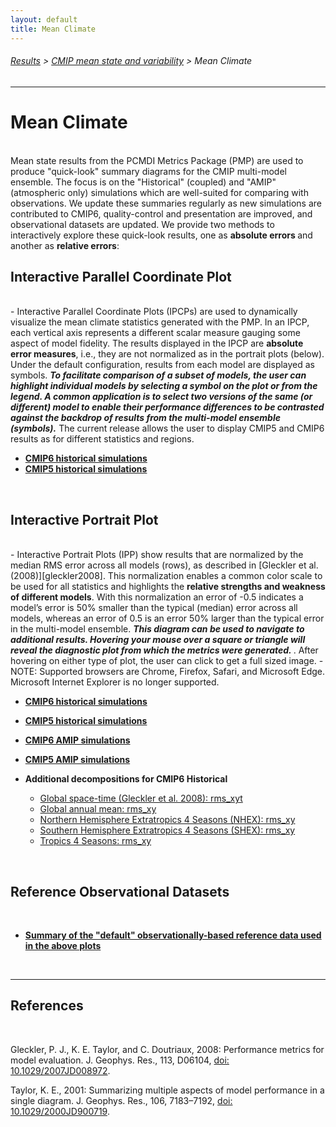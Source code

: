 ```yaml
---
layout: default
title: Mean Climate
---
```

###### [Results][results] > [CMIP mean state and variability][mean_and_variability_index_page] > Mean Climate
---

# Mean Climate
<br/>
Mean state results from the PCMDI Metrics Package (PMP) are used to produce "quick-look" summary diagrams for the CMIP multi-model ensemble. The focus is on the "Historical" (coupled) and "AMIP" (atmospheric only) simulations which are well-suited for comparing with observations. We update these summaries regularly as new simulations are contributed to CMIP6, quality-control and presentation are improved, and observational datasets are updated.  We provide two methods to interactively explore these quick-look results, one as <b> absolute errors </b> and another as <b> relative errors</b>:

<br/>

## Interactive Parallel Coordinate Plot
<br/>
- Interactive Parallel Coordinate Plots (IPCPs) are used to dynamically visualize the mean climate statistics generated with the PMP. In an IPCP, each vertical axis represents a different scalar measure gauging some aspect of model fidelity. The results displayed in the IPCP are <b>absolute error measures</b>, i.e., they are not normalized as in the portrait plots (below).  Under the default configuration, results from each model are displayed as symbols. <b><i>To facilitate comparison of a subset of models, the user can highlight individual models by selecting a symbol on the plot or from the legend. A common application is to select two versions of the same (or different) model to enable their performance differences to be contrasted against the backdrop of results from the multi-model ensemble (symbols).</i></b>  The current release allows the user to display CMIP5 and CMIP6 results as for different statistics and regions.

  - [**CMIP6 historical simulations**][parallel_cmip6]
  - [**CMIP5 historical simulations**][parallel_cmip5]

<br/>


## Interactive Portrait Plot
<br/>
- Interactive Portrait Plots (IPP) show results that are normalized by the median RMS error across all models (rows), as described in [Gleckler et al. (2008)][gleckler2008].  This normalization enables a common color scale to be used for all statistics and highlights the <b>relative strengths and weakness of different models</b>.  With this normalization an error of -0.5 indicates a model’s error is 50% smaller than the typical (median) error across all models, whereas an error of 0.5 is an error 50% larger than the typical error in the multi-model ensemble.   <b><i>This diagram can be used to navigate to additional results.  Hovering your mouse over a square or triangle will reveal the diagnostic plot from which the metrics were generated. </i></b>.   After hovering on either type of plot, the user can click to get a full sized image.
- NOTE: Supported browsers are Chrome, Firefox, Safari, and Microsoft Edge. Microsoft Internet Explorer is no longer supported.

  - [**CMIP6 historical simulations**][portrait_cmip6_hist]
  - [**CMIP5 historical simulations**][portrait_cmip5_hist]
  - [**CMIP6 AMIP simulations**][portrait_cmip6_amip]
  - [**CMIP5 AMIP simulations**][portrait_cmip5_amip]

  - **Additional decompositions for CMIP6 Historical**
    - [Global space-time (Gleckler et al. 2008): rms_xyt][portrait_cmip6_hist_global_rms_xyt]
    - [Global annual mean: rms_xy][portrait_cmip6_hist_global_rms_xy]
    - [Northern Hemisphere Extratropics 4 Seasons (NHEX): rms_xy][portrait_cmip6_hist_nhex_rms_xy]
    - [Southern Hemisphere Extratropics 4 Seasons (SHEX): rms_xy][portrait_cmip6_hist_shex_rms_xy]
    - [Tropics 4 Seasons: rms_xy][portrait_cmip6_hist_tropics_rms_xy]

<br/>


## Reference Observational Datasets
<br/>

- [**Summary of the "default" observationally-based reference data used in the above plots**][obs_info]

<br/>

---

## References
<br/>

Gleckler, P. J., K. E. Taylor, and C. Doutriaux, 2008: Performance metrics for model evaluation. J. Geophys. Res., 113, D06104, [doi: 10.1029/2007JD008972][gleckler2008].

Taylor, K. E., 2001: Summarizing multiple aspects of model performance in a single diagram. J. Geophys. Res., 106, 7183–7192, [doi: 10.1029/2000JD900719][taylor2001].

[portrait_cmip6_hist]: https://pcmdi.llnl.gov/pmp-preliminary-results/interactive_plot/portrait_plot/mean_clim/cmip6/historical/v20220919/mean_clim_portrait_plot_4seasons_cmip6_historical_rms_xy_v20220919.html
[portrait_cmip5_hist]: https://pcmdi.llnl.gov/pmp-preliminary-results/interactive_plot/portrait_plot/mean_clim/cmip6/historical/v20220919/mean_clim_portrait_plot_4seasons_cmip5_historical_rms_xy_v20220919.html
[portrait_cmip6_amip]: https://pcmdi.llnl.gov/pmp-preliminary-results/interactive_plot/portrait_plot/mean_clim/cmip6/historical/v20220919/mean_clim_portrait_plot_4seasons_cmip6_amip_rms_xy_v20220919.html
[portrait_cmip5_amip]: https://pcmdi.llnl.gov/pmp-preliminary-results/interactive_plot/portrait_plot/mean_clim/cmip6/historical/v20220919/mean_clim_portrait_plot_4seasons_cmip5_amip_rms_xy_v20220919.html

[portrait_cmip6_hist_old]: https://pcmdi.llnl.gov/pmp-preliminary-results/interactive_plot/portrait_plot/mean_clim/cmip6/historical/v20201008/global/rms_xy_season/clickable_portrait.html
[portrait_cmip5_hist_old]: https://pcmdi.llnl.gov/pmp-preliminary-results/interactive_plot/portrait_plot/mean_clim/cmip5/historical/v20200506/clickable_portrait.html
[portrait_cmip6_amip_old]: https://pcmdi.llnl.gov/pmp-preliminary-results/interactive_plot/portrait_plot/mean_clim/cmip6/amip/v20200506/clickable_portrait.html
[portrait_cmip5_amip_old]: https://pcmdi.llnl.gov/pmp-preliminary-results/interactive_plot/portrait_plot/mean_clim/cmip5/amip/v20200506/clickable_portrait.html

[portrait_cmip6_hist_global_rms_xyt]: https://pcmdi.llnl.gov/pmp-preliminary-results/interactive_plot/portrait_plot/mean_clim/cmip6/historical/v20201008/global/rms_xyt/clickable_portrait.html
[portrait_cmip6_hist_global_rms_xy]: https://pcmdi.llnl.gov/pmp-preliminary-results/interactive_plot/portrait_plot/mean_clim/cmip6/historical/v20201008/global/rms_xy/clickable_portrait.html
[portrait_cmip6_hist_nhex_rms_xy]: https://pcmdi.llnl.gov/pmp-preliminary-results/interactive_plot/portrait_plot/mean_clim/cmip6/historical/v20201008/NHEX/rms_xy/clickable_portrait.html
[portrait_cmip6_hist_shex_rms_xy]: https://pcmdi.llnl.gov/pmp-preliminary-results/interactive_plot/portrait_plot/mean_clim/cmip6/historical/v20201008/SHEX/rms_xy/clickable_portrait.html
[portrait_cmip6_hist_tropics_rms_xy]: https://pcmdi.llnl.gov/pmp-preliminary-results/interactive_plot/portrait_plot/mean_clim/cmip6/historical/v20201008/TROPICS/rms_xy/clickable_portrait.html

[parallel_cmip6]: https://pcmdi.llnl.gov/pmp-preliminary-results/interactive_plot/mean_climate/parallel_coordinate/v20201008/cover_cmip6.html
[parallel_cmip5]: https://pcmdi.llnl.gov/pmp-preliminary-results/interactive_plot/mean_climate/parallel_coordinate/v20201008/cover_cmip5.html

[gleckler2008]: https://agupubs.onlinelibrary.wiley.com/doi/full/10.1029/2007JD008972
[taylor2001]: https://agupubs.onlinelibrary.wiley.com/doi/abs/10.1029/2000JD900719

[obs_info]: https://raw.githubusercontent.com/PCMDI/PCMDIobs-cmor-tables/master/catalogue/pcmdiobs2_clims_byVar_catalogue_v20200615.json

[results]:{{site.baseurl}}/results
[mean_and_variability_index_page]: {{site.baseurl}}/results/physical.html
